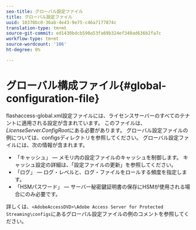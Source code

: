 ```yaml
---
seo-title: グローバル設定ファイル
title: グローバル設定ファイル
uuid: 10370bc0-36ab-4e43-9e75-c46a7177874c
translation-type: tm+mt
source-git-commit: ed1430bdcb590a53fa69b324ef340ad636b2fa7c
workflow-type: tm+mt
source-wordcount: '106'
ht-degree: 0%

---
```



# グローバル構成ファイル{#global-configuration-file}

flashaccess-global.xml設定ファイルには、ライセンスサーバーのすべてのテナントに適用される設定が含まれています。 このファイルは、*LicenseServer.ConfigRoot*&#x200B;にある必要があります。 グローバル設定ファイルの例については、configsディレクトリを参照してください。 グローバル設定ファイルには、次の情報が含まれます。

* 「キャッシュ」 — メモリ内の設定ファイルのキャッシュを制御します。 キャッシュ設定の詳細は、「設定ファイルの更新」を参照してください。
* 「ログ」 — ログ・レベルと、ログ・ファイルをロールする頻度を指定します。
* 「HSMパスワード」 — サーバー秘密鍵証明書の保存にHSMが使用される場合にのみ必要です。

詳しくは、`<AdobeAccessDVD>\Adobe Access Server for Protected Streaming\configs`にあるグローバル設定ファイルの例のコメントを参照してください。
